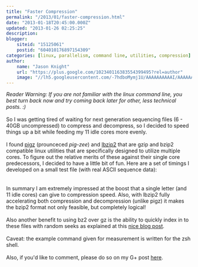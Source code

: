 ```yaml
---
title: "Faster Compression"
permalink: "/2013/01/faster-compression.html"
date: "2013-01-18T20:45:00.000Z"
updated: "2013-01-26 02:25:25"
description: 
blogger:
    siteid: "15125061"
    postid: "604010176897154309"
categories: [linux, parallelism, command line, utilities, compression]
author: 
    name: "Jason Knight"
    url: "https://plus.google.com/102340116383554399495?rel=author"
    image: "//lh5.googleusercontent.com/-7hdboMymj1U/AAAAAAAAAAI/AAAAAAAAJXI/7HfgmM-lRPQ/s512-c/photo.jpg"
---
```


<div class="css-full-post-content js-full-post-content">
<i>Reader Warning: If you are not familiar with the linux command line, you best turn back now and try coming back later for other, less technical posts. :)</i><br /><br />So I was getting tired of waiting for next generation sequencing files (6 - 40GB uncompressed) to compress and decompress, so I decided to speed things up a bit while feeding my 11 idle cores more evenly.<br /><br />I found <a href="http://zlib.net/pigz/" target="_blank">pigz</a> (prounceced <i>pig-zee</i>) and <a href="https://github.com/kjn/lbzip2" target="_blank">lbzip2</a> that are gzip and bzip2 compatible linux utilities that are specifically designed to utilize multiple cores. To figure out the relative merits of these against their single core predecessors, I decided to have a little bit of fun. Here are a set of timings I developed on a small test file (with real ASCII sequence data):<br /><br /><script src="https://gist.github.com/4568246.js"></script><br />In summary I am extremely impressed at the boost that a single letter (and 11 idle cores) can give to compression speed. Also, with lbzip2 fully accelerating both compression and decompression (unlike pigz) it makes the bzip2 format not only feasible, but completely logical!<br /><br />Also another benefit to using bz2 over gz is the ability to quickly index in to these files with random seeks as explained at this <a href="http://blastedbio.blogspot.com/2011/11/random-access-to-bzip2.html" target="_blank">nice blog post</a>.<br /><br />Caveat: the example command given for measurement is written for the zsh shell.<br /><br />Also, if you'd like to comment, please do so on my G+ post <a href="https://plus.google.com/u/0/102340116383554399495/posts/SfS8MR1NLMU" target="_blank">here</a>.
</div>